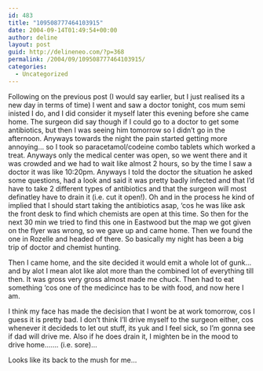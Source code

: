 ```yaml
---
id: 483
title: "109508777464103915"
date: 2004-09-14T01:49:54+00:00
author: deline
layout: post
guid: http://delineneo.com/?p=368
permalink: /2004/09/109508777464103915/
categories:
  - Uncategorized
---
```

Following on the previous post (I would say earlier, but I just realised its a new day in terms of time) I went and saw a doctor tonight, cos mum semi inisted I do, and I did consider it myself later this evening before she came home. The surgeon did say though if I could go to a doctor to get some antibiotics, but then I was seeing him tomorrow so I didn&#8217;t go in the afternoon. Anyways towards the night the pain started getting more annoying&#8230; so I took so paracetamol/codeine combo tablets which worked a treat. Anyways only the medical center was open, so we went there and it was crowded and we had to wait like almost 2 hours, so by the time I saw a doctor it was like 10:20pm. Anyways I told the doctor the situation he asked some questions, had a look and said it was pretty badly infected and that I&#8217;d have to take 2 different types of antibiotics and that the surgeon will most definatley have to drain it (i.e. cut it open!). Oh and in the process he kind of implied that I should start taking the antibiotics asap, &#8216;cos he was like ask the front desk to find which chemists are open at this time. So then for the next 30 min we tried to find this one in Eastwood but the map we got given on the flyer was wrong, so we gave up and came home. Then we found the one in Rozelle and headed of there. So basically my night has been a big trip of doctor and chemist hunting.

Then I came home, and the site decided it would emit a whole lot of gunk&#8230; and by alot I mean alot like alot more than the combined lot of everything till then. It was gross very gross almost made me chuck. Then had to eat something &#8216;cos one of the medicince has to be with food, and now here I am.

I think my face has made the decision that I wont be at work tomorrow, cos I guess it is pretty bad. I don&#8217;t think I&#8217;ll drive myself to the surgeon either, cos whenever it decideds to let out stuff, its yuk and I feel sick, so I&#8217;m gonna see if dad will drive me. Also if he does drain it, I mighten be in the mood to drive home&#8230;&#8230;. (i.e. sore)&#8230;

Looks like its back to the mush for me&#8230;
